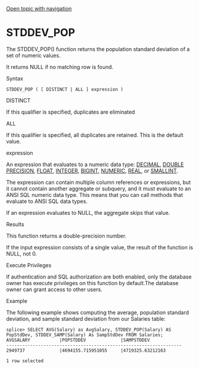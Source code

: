 [Open topic with navigation](../../../index.html#Shared/SQLReference/BuiltInFcns/StdDevPop.html)

[]()STDDEV\_POP
===============

The <span class="CodeFont">STDDEV\_POP()</span> function returns the population standard deviation of a set of numeric values.

It returns <span class="CodeFont">NULL</span> if no matching row is found.

Syntax

``` FcnSyntax
STDDEV_POP ( [ DISTINCT | ALL ] expression )
```

DISTINCT

If this qualifier is specified, duplicates are eliminated

ALL

If this qualifier is specified, all duplicates are retained. This is the default value.

expression

An expression that evaluates to a numeric data type: [<span class="CodeFont">DECIMAL</span>](../DataTypes/Decimal.html), [<span class="CodeFont">DOUBLE PRECISION</span>](../DataTypes/DoublePrecision.html), [<span class="CodeFont">FLOAT</span>](../DataTypes/Float.html), [<span class="CodeFont">INTEGER</span>](../DataTypes/Integer.html), [<span class="CodeFont">BIGINT</span>](../DataTypes/BigInt.html), [<span class="CodeFont">NUMERIC</span>](../DataTypes/Numeric.html), [<span class="CodeFont">REAL</span>](../DataTypes/Real.html), or [<span class="CodeFont">SMALLINT</span>](../DataTypes/SmallInt.html).

The expression can contain multiple column references or expressions, but it cannot contain another aggregate or subquery, and it must evaluate to an ANSI SQL numeric data type. This means that you can call methods that evaluate to ANSI SQL data types.

If an expression evaluates to <span class="CodeFont">NULL</span>, the aggregate skips that value.

Results

This function returns a double-precision number.

If the input expression consists of a single value, the result of the function is <span class="CodeFont">NULL</span>, not <span class="CodeFont">0</span>.

Execute Privileges

If authentication and SQL authorization are both enabled, only the database owner has execute privileges on this function by default.The database owner can grant access to other users.

Example

The following example shows computing the average, population standard deviation, and sample standard deviation from our Salaries table:

``` Example
splice> SELECT AVG(Salary) as AvgSalary, STDDEV_POP(Salary) AS PopStdDev, STDDEV_SAMP(Salary) As SampStdDev FROM Salaries;
AVGSALARY           |POPSTDDEV             |SAMPSTDDEV            
------------------------------------------------------------------
2949737             |4694155.715951055     |4719325.63212163      

1 row selected
```

 


